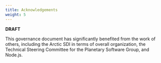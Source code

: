 ```yaml
---
title: Acknowledgements
weight: 5
---
```

**DRAFT**

This governance document has significantly benefited from the work of others, including the Arctic SDI in terms of overall organization, the Technical Steering Committee for the Planetary Software Group, and Node.js. 